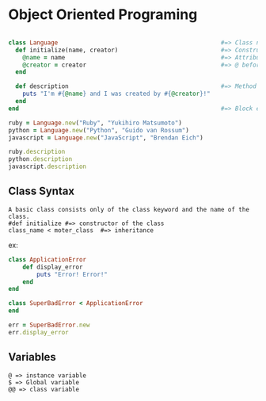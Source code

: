 # Object Oriented Programing

```Ruby

class Language                                              #=> Class name
  def initialize(name, creator)                             #=> Constructor
    @name = name                                            #=> Attributes
    @creator = creator                                      #=> @ before the variable means it's a instance variable
  end

  def description                                           #=> Method
    puts "I'm #{@name} and I was created by #{@creator}!"
  end
end                                                         #=> Block ending

ruby = Language.new("Ruby", "Yukihiro Matsumoto")
python = Language.new("Python", "Guido van Rossum")
javascript = Language.new("JavaScript", "Brendan Eich")

ruby.description
python.description
javascript.description

```

## Class Syntax

    A basic class consists only of the class keyword and the name of the class.
    #def initialize #=> constructor of the class
    class_name < moter_class  #=> inheritance

ex:

```Ruby
class ApplicationError
    def display_error
        puts "Error! Error!"
    end
end

class SuperBadError < ApplicationError
end

err = SuperBadError.new
err.display_error

```

## Variables

    @ => instance variable
    $ => Global variable
    @@ => class variable

##
